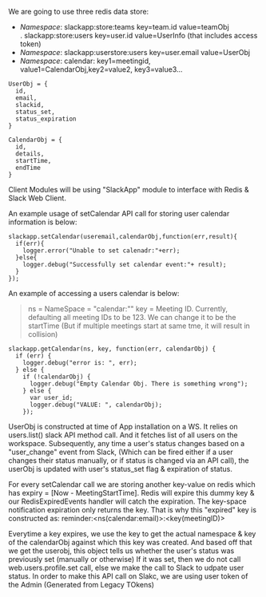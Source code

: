 We are going to use three redis data store:

-  *Namespace*: slackapp:store:teams key=team.id value=teamObj <br/>. 
               slackapp:store:users key=user.id value=UserInfo (that includes access token)
- *Namespace*: slackapp:userstore:users key=user.email value=UserObj
- *Namespace*: calendar:<email> key1=meetingid, value1=CalendarObj,key2=value2, key3=value3...
```
UserObj = {
  id,
  email,
  slackid,
  status_set,
  status_expiration  
}

CalendarObj = {
  id,
  details,
  startTime,
  endTime
}
```
Client Modules will be using "SlackApp" module to interface with Redis & Slack Web Client.

An example usage of setCalendar API call for storing user calendar information is below:
```
slackapp.setCalendar(useremail,calendarObj,function(err,result){
  if(err){
    logger.error("Unable to set calenadr:"+err);
  }else{
    logger.debug("Successfully set calendar event:"+ result);
  }
});
```

An example of accessing a users calendar is below:
>ns = NameSpace  = "calendar:<email>""
>key = Meeting ID. Currently, defaulting all meeting IDs to be 123. We can change it to be the startTime (But if multiple meetings start at same tme, it will result in collision)
```
slackapp.getCalendar(ns, key, function(err, calendarObj) {
  if (err) {
    logger.debug("error is: ", err);
  } else {
    if (!calendarObj) {
      logger.debug("Empty Calendar Obj. There is something wrong");
    } else {
      var user_id;
      logger.debug("VALUE: ", calendarObj);
    });
```

UserObj is constructed at time of App installation on a WS. It relies on users.list() slack API method call.
And it fetches list of all users on the workspace.
Subsequently, any time a user's status changes based on a "user_change" event from Slack, (Which can be fired either if a user changes their status manually, or if status is changed via an API call), the userObj is updated with user's status_set flag & expiration of status.

For every setCalendar call we are storing another key-value on redis which has expiry = [Now - MeetingStartTime]. Redis will expire this dummy key & our RedisExpiredEvents handler will catch the expiration. The key-space notification expiration only returns the key. That is why this "expired" key is constructed as: reminder:<ns(calendar:email)>:<key(meetingID)>

Everytime a key expires, we use the key to get the actual namespace & key of the calendarObj against which this key was created.
And based off that we get the userobj, this object tells us whether the user's status was previously set (manually or otherwise)
If it was set, then we do not call web.users.profile.set call, else we make the call to Slack to udpate user status.
In order to make this API call on Slakc, we are using user token of the Admin (Generated from Legacy TOkens)
